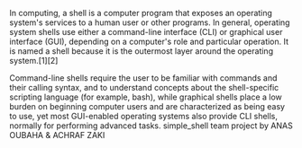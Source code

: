 In computing, a shell is a computer program that exposes an operating system's services to a human user or other programs. In general, operating system shells use either a command-line interface (CLI) or graphical user interface (GUI), depending on a computer's role and particular operation. It is named a shell because it is the outermost layer around the operating system.[1][2]

Command-line shells require the user to be familiar with commands and their calling syntax, and to understand concepts about the shell-specific scripting language (for example, bash), while graphical shells place a low burden on beginning computer users and are characterized as being easy to use, yet most GUI-enabled operating systems also provide CLI shells, normally for performing advanced tasks.
simple_shell team project by ANAS OUBAHA & ACHRAF ZAKI
